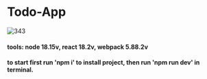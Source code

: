# Todo-App
![343](https://github.com/shayan-shiari/Todo-App/assets/112489977/26b40220-4fdc-4be2-a206-5df4d3f59064)

#### tools: node 18.15v, react 18.2v, webpack 5.88.2v
#### to start first run 'npm i' to install project, then run 'npm run dev' in terminal.
